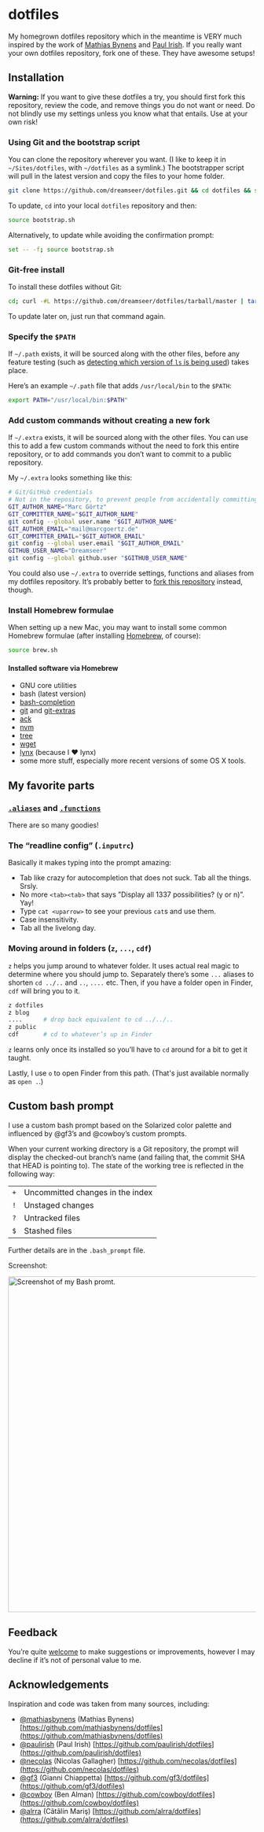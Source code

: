 # dotfiles

My homegrown dotfiles repository which in the meantime is VERY much inspired by the work of [Mathias Bynens](https://mths.be/dotfiles) and [Paul Irish](https://github.com/paulirish/dotfiles/). If you really want your own dotfiles repository, fork one of these. They have awesome setups!

## Installation

**Warning:** If you want to give these dotfiles a try, you should first fork this repository, review the code, and remove things you do not want or need. Do not blindly use my settings unless you know what that entails. Use at your own risk!

### Using Git and the bootstrap script

You can clone the repository wherever you want. (I like to keep it in `~/Sites/dotfiles`, with `~/dotfiles` as a symlink.) The bootstrapper script will pull in the latest version and copy the files to your home folder.

```bash
git clone https://github.com/dreamseer/dotfiles.git && cd dotfiles && source bootstrap.sh
```

To update, `cd` into your local `dotfiles` repository and then:

```bash
source bootstrap.sh
```

Alternatively, to update while avoiding the confirmation prompt:

```bash
set -- -f; source bootstrap.sh
```

### Git-free install

To install these dotfiles without Git:

```bash
cd; curl -#L https://github.com/dreamseer/dotfiles/tarball/master | tar -xzv --strip-components 1 --exclude={README.md,brew.sh,bootstrap.sh,MIT-LICENSE.txt}
```

To update later on, just run that command again.

### Specify the `$PATH`

If `~/.path` exists, it will be sourced along with the other files, before any feature testing (such as [detecting which version of `ls` is being used](https://github.com/mathiasbynens/dotfiles/blob/aff769fd75225d8f2e481185a71d5e05b76002dc/.aliases#L21-26)) takes place.

Here’s an example `~/.path` file that adds `/usr/local/bin` to the `$PATH`:

```bash
export PATH="/usr/local/bin:$PATH"
```

### Add custom commands without creating a new fork

If `~/.extra` exists, it will be sourced along with the other files. You can use this to add a few custom commands without the need to fork this entire repository, or to add commands you don’t want to commit to a public repository.

My `~/.extra` looks something like this:

```bash
# Git/GitHub credentials
# Not in the repository, to prevent people from accidentally committing under my name
GIT_AUTHOR_NAME="Marc Görtz"
GIT_COMMITTER_NAME="$GIT_AUTHOR_NAME"
git config --global user.name "$GIT_AUTHOR_NAME"
GIT_AUTHOR_EMAIL="mail@marcgoertz.de"
GIT_COMMITTER_EMAIL="$GIT_AUTHOR_EMAIL"
git config --global user.email "$GIT_AUTHOR_EMAIL"
GITHUB_USER_NAME="Dreamseer"
git config --global github.user "$GITHUB_USER_NAME"
```

You could also use `~/.extra` to override settings, functions and aliases from my dotfiles repository. It’s probably better to [fork this repository](https://github.com/dreamseer/dotfiles/fork) instead, though.

### Install Homebrew formulae

When setting up a new Mac, you may want to install some common Homebrew formulae (after installing [Homebrew](http://brew.sh/), of course):

```bash
source brew.sh
```

#### Installed software via Homebrew

 * GNU core utilities
 * bash (latest version)
 * [bash-completion](http://bash-completion.alioth.debian.org/)
 * [git](http://git-scm.com/) and [git-extras](https://github.com/tj/git-extras/blob/master/Commands.md)
 * [ack](http://betterthangrep.com/)
 * [nvm](https://github.com/creationix/nvm)
 * [tree](http://mama.indstate.edu/users/ice/tree/)
 * [wget](http://www.gnu.org/software/wget/)
 * [lynx](http://lynx.isc.org/) (because I ♥ lynx)
 * some more stuff, especially more recent versions of some OS X tools.

## My favorite parts

### [`.aliases`](https://github.com/dreamseer/dotfiles/blob/master/.aliases) and [`.functions`](https://github.com/dreamseer/dotfiles/blob/master/.functions)

There are so many goodies!

### The “readline config” (`.inputrc`)

Basically it makes typing into the prompt amazing:

 * Tab like crazy for autocompletion that does not suck. Tab all the things. Srsly.
 * No more `<tab><tab>` that says ”Display all 1337 possibilities? (y or n)”. Yay!
 * Type `cat <uparrow>` to see your previous `cat`s and use them. 
 * Case insensitivity.
 * Tab all the livelong day.

### Moving around in folders (`z`, `...`, `cdf`)

`z` helps you jump around to whatever folder. It uses actual real magic to determine where you should jump to. Separately there’s some `...` aliases to shorten `cd ../..` and `..`, `....` etc. Then, if you have a folder open in Finder, `cdf` will bring you to it.

```sh
z dotfiles
z blog
....      # drop back equivalent to cd ../../..
z public
cdf       # cd to whatever’s up in Finder
```

`z` learns only once its installed so you’ll have to `cd` around for a bit to get it taught.

Lastly, I use `o` to open Finder from this path. (That's just available normally as `open .`.)

## Custom bash prompt

I use a custom bash prompt based on the Solarized color palette and influenced by @gf3’s and @cowboy’s custom prompts.

When your current working directory is a Git repository, the prompt will display the checked-out branch’s name (and failing that, the commit SHA that HEAD is pointing to). The state of the working tree is reflected in the following way:

<table>
    <tr>
        <td><code>+</code></td>
        <td>Uncommitted changes in the index</td>
    </tr>
    <tr>
        <td><code>!</code></td>
        <td>Unstaged changes</td>
    </tr>
    <tr>
        <td><code>?</code></td>
        <td>Untracked files</td>
    </tr>
    <tr>
        <td><code>$</code></td>
        <td>Stashed files</td>
    </tr>
</table>

Further details are in the `.bash_prompt` file.

Screenshot:

<a href="http://cl.ly/ahSn"><img src="http://cl.ly/ahSn/Terminal.png" alt="Screenshot of my Bash promt." width="682" title="Colorful bash prompt and stuff."></a>

## Feedback

You’re quite [welcome](https://github.com/dreamseer/dotfiles/issues) to make suggestions or improvements, however I may decline if it’s not of personal value to me.

## Acknowledgements

Inspiration and code was taken from many sources, including:

 * [@mathiasbynens](https://github.com/mathiasbynens) (Mathias Bynens)
   [https://github.com/mathiasbynens/dotfiles](https://github.com/mathiasbynens/dotfiles)
 * [@paulirish](https://github.com/paulirish) (Paul Irish)
   [https://github.com/paulirish/dotfiles](https://github.com/paulirish/dotfiles)
 * [@necolas](https://github.com/necolas) (Nicolas Gallagher)
   [https://github.com/necolas/dotfiles](https://github.com/necolas/dotfiles)
 * [@gf3](https://github.com/gf3) (Gianni Chiappetta)
   [https://github.com/gf3/dotfiles](https://github.com/gf3/dotfiles)
 * [@cowboy](https://github.com/cowboy) (Ben Alman)
   [https://github.com/cowboy/dotfiles](https://github.com/cowboy/dotfiles)
 * [@alrra](https://github.com/alrra) (Cãtãlin Mariş)
   [https://github.com/alrra/dotfiles](https://github.com/alrra/dotfiles)
